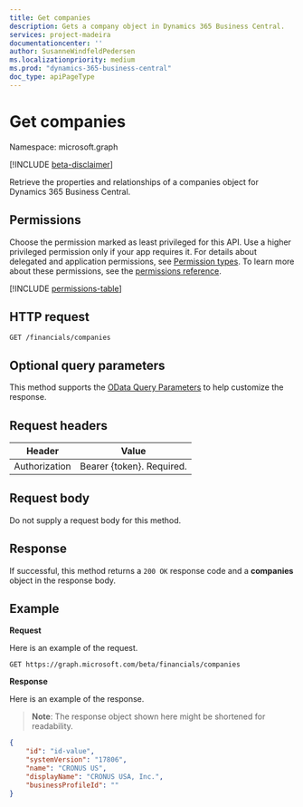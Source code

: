 ```yaml
---
title: Get companies 
description: Gets a company object in Dynamics 365 Business Central.
services: project-madeira
documentationcenter: ''
author: SusanneWindfeldPedersen
ms.localizationpriority: medium
ms.prod: "dynamics-365-business-central"
doc_type: apiPageType
---
```


# Get companies

Namespace: microsoft.graph

[!INCLUDE [beta-disclaimer](../../includes/beta-disclaimer.md)]

Retrieve the properties and relationships of a companies object for Dynamics 365 Business Central.

## Permissions
Choose the permission marked as least privileged for this API. Use a higher privileged permission only if your app requires it. For details about delegated and application permissions, see [Permission types](/graph/permissions-overview#permission-types). To learn more about these permissions, see the [permissions reference](/graph/permissions-reference).

<!-- { "blockType": "permissions", "name": "dynamics_companies_get" } -->
[!INCLUDE [permissions-table](../includes/permissions/dynamics-companies-get-permissions.md)]

## HTTP request
```http
GET /financials/companies
```
## Optional query parameters
This method supports the [OData Query Parameters](/graph/query-parameters) to help customize the response.

## Request headers
|Header|Value|
|------|-----|
|Authorization  |Bearer {token}. Required. |

## Request body
Do not supply a request body for this method.

## Response
If successful, this method returns a `200 OK` response code and a **companies** object in the response body.

## Example

**Request**

Here is an example of the request.
```http
GET https://graph.microsoft.com/beta/financials/companies
```

**Response**

Here is an example of the response. 

> **Note**: The response object shown here might be shortened for readability.

```json
{
    "id": "id-value",
    "systemVersion": "17806",
    "name": "CRONUS US",
    "displayName": "CRONUS USA, Inc.",
    "businessProfileId": ""
}
```


